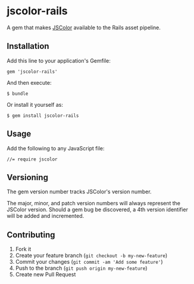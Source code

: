 # jscolor-rails

A gem that makes [JSColor](http://jscolor.com/) available to the Rails asset pipeline.

## Installation

Add this line to your application's Gemfile:

    gem 'jscolor-rails'

And then execute:

    $ bundle

Or install it yourself as:

    $ gem install jscolor-rails

## Usage

Add the following to any JavaScript file:

    //= require jscolor

## Versioning

The gem version number tracks JSColor's version number.

The major, minor, and patch version numbers will always represent the JSColor version. Should a gem bug be discovered, a 4th version identifier will be added and incremented.

## Contributing

1. Fork it
2. Create your feature branch (`git checkout -b my-new-feature`)
3. Commit your changes (`git commit -am 'Add some feature'`)
4. Push to the branch (`git push origin my-new-feature`)
5. Create new Pull Request
